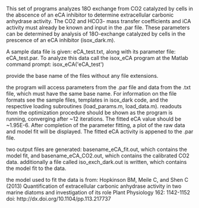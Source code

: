 This set of programs analyzes 18O exchange from CO2 catalyzed by cells in the abscence of an eCA inhibitor to determine extracellular carbonic anhydrase activity.
The CO2 and HCO3- mass transfer coefficients and iCA activity must already be known and input in the .par file. These parameters can be determined by analysis of 18O-exchange catalyzed by cells in the prescence of an eCA inhibitor (isox_dark.m). 

A sample data file is given: eCA_test.txt, along with its parameter file: eCA_test.par. To analyze this data call the isox_eCA program at the Matlab command prompt:
isox_eCA('eCA_test')

provide the base name of the files without any file extensions.

the program will access parameters from the .par file and data from the .txt file, which must have the same base name. For information on the file formats see the sample files, templates in isox_dark code, and the respective loading subroutines (load_params.m, load_data.m).
readouts from the optimization procedure should be shown as the program is running, converging after ~12 iterations. The fitted eCA value should be ~1.95E-6.  After completion of the parameter fitting, a plot of the raw data and model fit will be displayed. The fitted eCA activity is appened to the .par file.

two output files are generated: basename_eCA_fit.out, which contains the model fit, and basename_eCA_CO2.out, which contains the calibrated CO2 data. additionally a file called iso_exch_dark.out is written, which contains the model fit to the data.


the model used to fit the data is from:
Hopkinson BM, Meile C, and Shen C (2013) Quantification of extracellular carbonic anhydrase activity in two marine diatoms and investigation of its role Plant Physiology 162: 1142-1152  doi: http:/​/​dx.​doi.​org/​10.​1104/​pp.​113.​217737 
